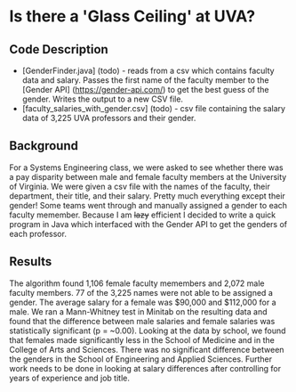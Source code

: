 # Is there a 'Glass Ceiling' at UVA?

## Code Description
  * [GenderFinder.java] (todo) - reads from a csv which contains faculty data and salary. Passes the first name of the faculty member to the [Gender API] (https://gender-api.com/) to get the best guess of the gender. Writes the output to a new CSV file.
  * [faculty_salaries_with_gender.csv] (todo) - csv file containing the salary data of 3,225 UVA professors and their gender. 

## Background 
  For a Systems Engineering class, we were asked to see whether there was a pay disparity between male and female faculty members at the University of Virginia. We were given a csv file with the names of the faculty, their department, their title, and their salary. Pretty much everything except their gender! Some teams went through and manually assigned a gender to each faculty memember. Because I am ~~lazy~~ efficient I decided to write a quick program in Java which interfaced with the Gender API to get the genders of each professor. 

## Results
   The algorithm found 1,106 female faculty memembers and 2,072 male faculty members. 77 of the 3,225 names were not able to be assigned a gender. The average salary for a female was $90,000 and $112,000 for a male. We ran a Mann-Whitney test in Minitab on the resulting data and found that the difference between male salaries and female salaries was statistically significant (p = ~0.00). Looking at the data by school, we found that females made significantly less in the School of Medicine and in the College of Arts and Sciences. There was no significant difference between the genders in the School of Engineering and Applied Sciences. Further work needs to be done in looking at salary differences after controlling for years of experience and job title.  

